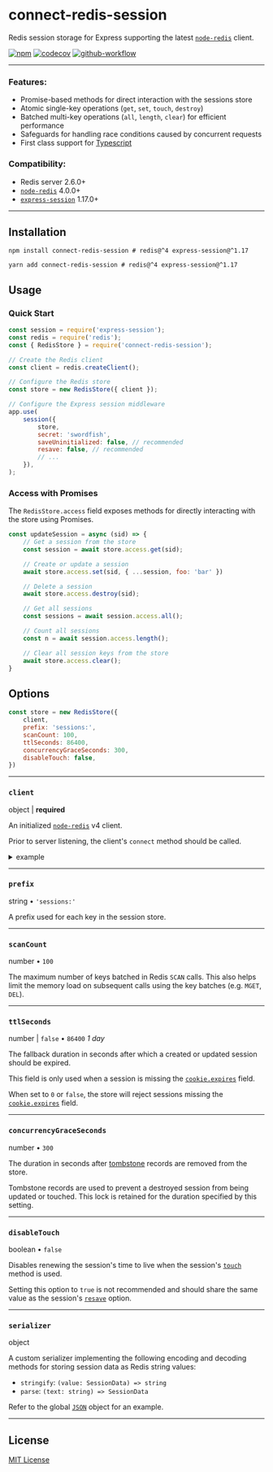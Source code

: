 # connect-redis-session

Redis session storage for Express supporting the latest [`node-redis`][node-redis] client.

[![npm](https://img.shields.io/npm/v/connect-redis-session?logo=npm)](https://www.npmjs.com/package/connect-redis-session)
[![codecov](https://codecov.io/gh/rahil-p/connect-redis-session/branch/main/graph/badge.svg?token=P0nIvyEnTS)](https://codecov.io/gh/rahil-p/connect-redis-session)
[![github-workflow](https://img.shields.io/github/workflow/status/rahil-p/connect-redis-session/npm%20publish?logo=github)](https://github.com/rahil-p/connect-redis-session/actions)

___

### Features:

- Promise-based methods for direct interaction with the sessions store
- Atomic single-key operations (`get`, `set`, `touch`, `destroy`)
- Batched multi-key operations (`all`, `length`, `clear`) for efficient performance
- Safeguards for handling race conditions caused by concurrent requests
- First class support for [Typescript](https://www.typescriptlang.org/)


### Compatibility:

- Redis server 2.6.0+
- [`node-redis`][node-redis] 4.0.0+
- [`express-session`][express-session] 1.17.0+

___

## Installation
```shell
npm install connect-redis-session # redis@^4 express-session@^1.17
```

```shell
yarn add connect-redis-session # redis@^4 express-session@^1.17 
```



## Usage

### Quick Start
```js
const session = require('express-session');
const redis = require('redis');
const { RedisStore } = require('connect-redis-session');

// Create the Redis client
const client = redis.createClient();

// Configure the Redis store
const store = new RedisStore({ client });

// Configure the Express session middleware
app.use(
    session({
        store,
        secret: 'swordfish',
        saveUninitialized: false, // recommended
        resave: false, // recommended
        // ...
    }),
);
```

### Access with Promises

The `RedisStore.access` field exposes methods for directly interacting with the store using Promises.

```js
const updateSession = async (sid) => {
    // Get a session from the store
    const session = await store.access.get(sid);

    // Create or update a session
    await store.access.set(sid, { ...session, foo: 'bar' })

    // Delete a session
    await store.access.destroy(sid);

    // Get all sessions
    const sessions = await session.access.all();

    // Count all sessions
    const n = await session.access.length();

    // Clear all session keys from the store
    await store.access.clear();
}
```

## Options

```js
const store = new RedisStore({
    client,
    prefix: 'sessions:',
    scanCount: 100,
    ttlSeconds: 86400,
    concurrencyGraceSeconds: 300,
    disableTouch: false,
})
```

___

### `client`

object | **required**

An initialized [`node-redis`][node-redis] v4 client.

Prior to server listening, the client's `connect` method should be called.

<details>

<summary>example</summary>

```js
(async () => {
    await client.connect();
    server.listen(80);
})();
```

</details>

___

### `prefix`

string • `'sessions:'`

A prefix used for each key in the session store.

___

### `scanCount`

number • `100`

The maximum number of keys batched in Redis `SCAN` calls.  This also helps limit the memory load on subsequent calls
using the key batches (e.g. `MGET`, `DEL`).

___

### `ttlSeconds`

number | `false` • `86400` _1 day_

The fallback duration in
seconds after which a created or updated session should be expired.

This field is only used when a session is missing the
[`cookie.expires`](https://github.com/expressjs/session#cookieexpires) field.

When set to `0` or `false`, the store will reject sessions missing the
[`cookie.expires`](https://github.com/expressjs/session#cookieexpires) field.

___

### `concurrencyGraceSeconds`

number • `300`

The duration in seconds after [tombstone](https://en.wikipedia.org/wiki/Tombstone_(data_store)) records are removed from
the store.

Tombstone records are used to prevent a destroyed session from being updated or touched. This lock is retained for the 
duration specified by this setting.

___

### `disableTouch`

boolean • `false`

Disables renewing the session's time to live when the session's [`touch`](https://github.com/expressjs/session#sessiontouch)
method is used.

Setting this option to `true` is not recommended and should share the same value as the session's
[`resave`](https://github.com/expressjs/session#saveuninitialized)
option.

___

### `serializer`

object

A custom serializer implementing the following encoding and decoding methods for storing session data as Redis string
values:

- `stringify`: `(value: SessionData) => string`
- `parse`: `(text: string) => SessionData`

Refer to the global [`JSON`][mdn-json] object for an example.

___

## License
[MIT License](https://github.com/rahil-p/connect-redis-session/blob/master/LICENSE)

[node-redis]: https://github.com/redis/node-redis
[express-session]: https://github.com/expressjs/session
[mdn-json]: https://developer.mozilla.org/en-US/docs/Web/JavaScript/Reference/Global_Objects/JSON
